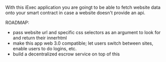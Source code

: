 With this iExec application you are goingt to be able to fetch website data onto your smart contract in case a website doesn't provide an api.

ROADMAP:
- pass website url and specific css selectors as an argument to look for and return their innerhtml 
- make this app web 3.0 compatible; let users switch between sites, enable users to do logins, etc.
- build a decentralized escrow service on top of this
